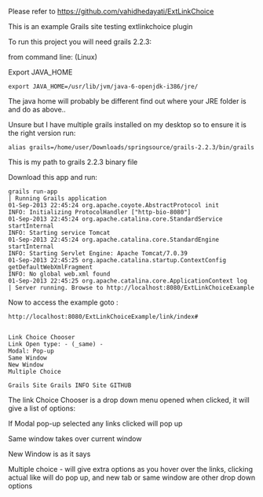 Please refer to https://github.com/vahidhedayati/ExtLinkChoice

This is an example Grails site testing extlinkchoice plugin


To run this project you will need grails 2.2.3:

from command line: (Linux)

Export JAVA_HOME

    export JAVA_HOME=/usr/lib/jvm/java-6-openjdk-i386/jre/   
    
The java home will probably be different find out where your JRE folder is and do as above..
    
    
    
Unsure but I have multiple grails installed on my desktop so to ensure it is the right version run:
 
    alias grails=/home/user/Downloads/springsource/grails-2.2.3/bin/grails


This is my path to grails 2.2.3 binary file


Download this app and run:

    grails run-app
    | Running Grails application
    01-Sep-2013 22:45:24 org.apache.coyote.AbstractProtocol init
    INFO: Initializing ProtocolHandler ["http-bio-8080"]
    01-Sep-2013 22:45:24 org.apache.catalina.core.StandardService startInternal
    INFO: Starting service Tomcat
    01-Sep-2013 22:45:24 org.apache.catalina.core.StandardEngine startInternal
    INFO: Starting Servlet Engine: Apache Tomcat/7.0.39
    01-Sep-2013 22:45:25 org.apache.catalina.startup.ContextConfig getDefaultWebXmlFragment
    INFO: No global web.xml found
    01-Sep-2013 22:45:25 org.apache.catalina.core.ApplicationContext log
    | Server running. Browse to http://localhost:8080/ExtLinkChoiceExample


Now to access the example goto :

    http://localhost:8080/ExtLinkChoiceExample/link/index#


    Link Choice Chooser
    Link Open type: - (_same) -
    Modal: Pop-up
    Same Window
    New Window
    Multiple Choice

    Grails Site Grails INFO Site GITHUB



The link Choice Chooser is a drop down menu opened when clicked, it will give a list of options:

If Modal pop-up selected any links clicked will pop up

Same window takes over current window

New Window is as it says

Multiple choice - will give extra options as you hover over the links, clicking actual like will do pop up, and new tab or same window are other drop down options

